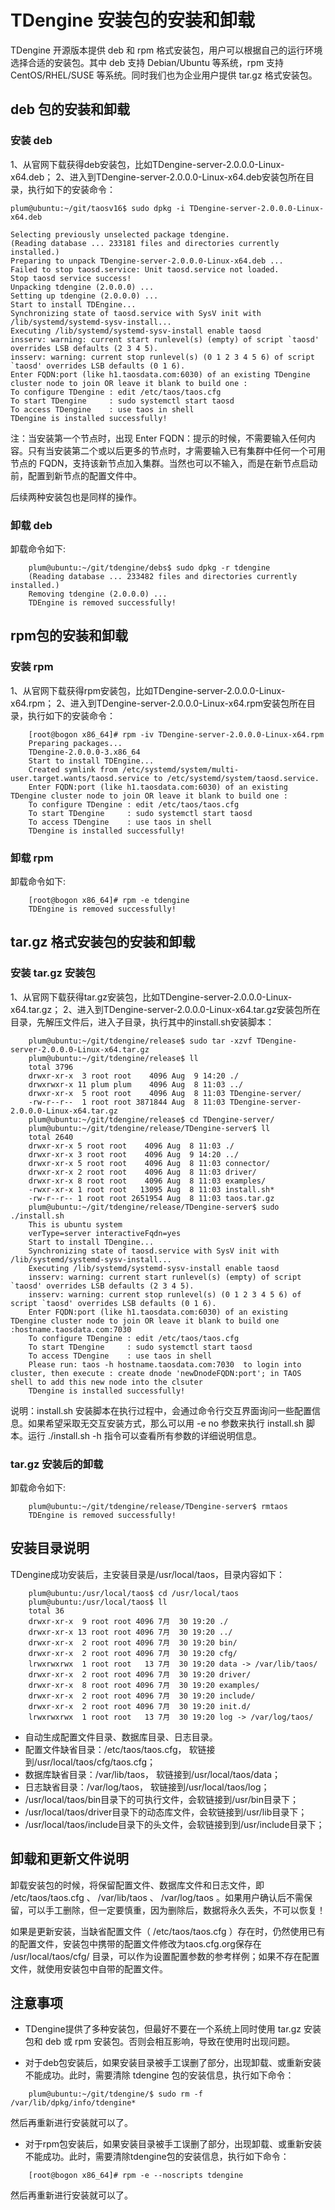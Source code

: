 
# TDengine 安装包的安装和卸载

TDengine 开源版本提供 deb 和 rpm 格式安装包，用户可以根据自己的运行环境选择合适的安装包。其中 deb 支持 Debian/Ubuntu 等系统，rpm 支持 CentOS/RHEL/SUSE 等系统。同时我们也为企业用户提供 tar.gz 格式安装包。

## deb 包的安装和卸载

### 安装 deb

1、从官网下载获得deb安装包，比如TDengine-server-2.0.0.0-Linux-x64.deb；
2、进入到TDengine-server-2.0.0.0-Linux-x64.deb安装包所在目录，执行如下的安装命令：

```
plum@ubuntu:~/git/taosv16$ sudo dpkg -i TDengine-server-2.0.0.0-Linux-x64.deb

Selecting previously unselected package tdengine.
(Reading database ... 233181 files and directories currently installed.)
Preparing to unpack TDengine-server-2.0.0.0-Linux-x64.deb ...
Failed to stop taosd.service: Unit taosd.service not loaded.
Stop taosd service success!
Unpacking tdengine (2.0.0.0) ...
Setting up tdengine (2.0.0.0) ...
Start to install TDEngine...
Synchronizing state of taosd.service with SysV init with /lib/systemd/systemd-sysv-install...
Executing /lib/systemd/systemd-sysv-install enable taosd
insserv: warning: current start runlevel(s) (empty) of script `taosd' overrides LSB defaults (2 3 4 5).
insserv: warning: current stop runlevel(s) (0 1 2 3 4 5 6) of script `taosd' overrides LSB defaults (0 1 6).
Enter FQDN:port (like h1.taosdata.com:6030) of an existing TDengine cluster node to join OR leave it blank to build one :
To configure TDengine : edit /etc/taos/taos.cfg
To start TDengine     : sudo systemctl start taosd
To access TDengine    : use taos in shell
TDengine is installed successfully!
```

注：当安装第一个节点时，出现 Enter FQDN：提示的时候，不需要输入任何内容。只有当安装第二个或以后更多的节点时，才需要输入已有集群中任何一个可用节点的 FQDN，支持该新节点加入集群。当然也可以不输入，而是在新节点启动前，配置到新节点的配置文件中。

后续两种安装包也是同样的操作。

### 卸载 deb

卸载命令如下:

```
    plum@ubuntu:~/git/tdengine/debs$ sudo dpkg -r tdengine
    (Reading database ... 233482 files and directories currently installed.)
    Removing tdengine (2.0.0.0) ...
    TDEngine is removed successfully!
```

## rpm包的安装和卸载

### 安装 rpm

1、从官网下载获得rpm安装包，比如TDengine-server-2.0.0.0-Linux-x64.rpm；
2、进入到TDengine-server-2.0.0.0-Linux-x64.rpm安装包所在目录，执行如下的安装命令：

```
    [root@bogon x86_64]# rpm -iv TDengine-server-2.0.0.0-Linux-x64.rpm
    Preparing packages...
    TDengine-2.0.0.0-3.x86_64
    Start to install TDEngine...
    Created symlink from /etc/systemd/system/multi-user.target.wants/taosd.service to /etc/systemd/system/taosd.service.
    Enter FQDN:port (like h1.taosdata.com:6030) of an existing TDengine cluster node to join OR leave it blank to build one :
    To configure TDengine : edit /etc/taos/taos.cfg
    To start TDengine     : sudo systemctl start taosd
    To access TDengine    : use taos in shell
    TDengine is installed successfully!
```

### 卸载 rpm

卸载命令如下:

```
    [root@bogon x86_64]# rpm -e tdengine
    TDEngine is removed successfully!
```

## tar.gz 格式安装包的安装和卸载

### 安装 tar.gz 安装包

1、从官网下载获得tar.gz安装包，比如TDengine-server-2.0.0.0-Linux-x64.tar.gz；
2、进入到TDengine-server-2.0.0.0-Linux-x64.tar.gz安装包所在目录，先解压文件后，进入子目录，执行其中的install.sh安装脚本：

```
    plum@ubuntu:~/git/tdengine/release$ sudo tar -xzvf TDengine-server-2.0.0.0-Linux-x64.tar.gz
    plum@ubuntu:~/git/tdengine/release$ ll
    total 3796
    drwxr-xr-x  3 root root    4096 Aug  9 14:20 ./
    drwxrwxr-x 11 plum plum    4096 Aug  8 11:03 ../
    drwxr-xr-x  5 root root    4096 Aug  8 11:03 TDengine-server/
    -rw-r--r--  1 root root 3871844 Aug  8 11:03 TDengine-server-2.0.0.0-Linux-x64.tar.gz
    plum@ubuntu:~/git/tdengine/release$ cd TDengine-server/
    plum@ubuntu:~/git/tdengine/release/TDengine-server$ ll
    total 2640
    drwxr-xr-x 5 root root    4096 Aug  8 11:03 ./
    drwxr-xr-x 3 root root    4096 Aug  9 14:20 ../
    drwxr-xr-x 5 root root    4096 Aug  8 11:03 connector/
    drwxr-xr-x 2 root root    4096 Aug  8 11:03 driver/
    drwxr-xr-x 8 root root    4096 Aug  8 11:03 examples/
    -rwxr-xr-x 1 root root   13095 Aug  8 11:03 install.sh*
    -rw-r--r-- 1 root root 2651954 Aug  8 11:03 taos.tar.gz
    plum@ubuntu:~/git/tdengine/release/TDengine-server$ sudo ./install.sh
    This is ubuntu system
    verType=server interactiveFqdn=yes
    Start to install TDengine...
    Synchronizing state of taosd.service with SysV init with /lib/systemd/systemd-sysv-install...
    Executing /lib/systemd/systemd-sysv-install enable taosd
    insserv: warning: current start runlevel(s) (empty) of script `taosd' overrides LSB defaults (2 3 4 5).
    insserv: warning: current stop runlevel(s) (0 1 2 3 4 5 6) of script `taosd' overrides LSB defaults (0 1 6).
    Enter FQDN:port (like h1.taosdata.com:6030) of an existing TDengine cluster node to join OR leave it blank to build one :hostname.taosdata.com:7030
    To configure TDengine : edit /etc/taos/taos.cfg
    To start TDengine     : sudo systemctl start taosd
    To access TDengine    : use taos in shell
    Please run: taos -h hostname.taosdata.com:7030  to login into cluster, then execute : create dnode 'newDnodeFQDN:port'; in TAOS shell to add this new node into the clsuter
    TDengine is installed successfully!
```

说明：install.sh 安装脚本在执行过程中，会通过命令行交互界面询问一些配置信息。如果希望采取无交互安装方式，那么可以用 -e no 参数来执行 install.sh 脚本。运行 ./install.sh -h 指令可以查看所有参数的详细说明信息。

### tar.gz 安装后的卸载

卸载命令如下:

```
    plum@ubuntu:~/git/tdengine/release/TDengine-server$ rmtaos
    TDEngine is removed successfully!
```

## 安装目录说明

TDengine成功安装后，主安装目录是/usr/local/taos，目录内容如下：

```
    plum@ubuntu:/usr/local/taos$ cd /usr/local/taos
    plum@ubuntu:/usr/local/taos$ ll
    total 36
    drwxr-xr-x  9 root root 4096 7月  30 19:20 ./
    drwxr-xr-x 13 root root 4096 7月  30 19:20 ../
    drwxr-xr-x  2 root root 4096 7月  30 19:20 bin/
    drwxr-xr-x  2 root root 4096 7月  30 19:20 cfg/
    lrwxrwxrwx  1 root root   13 7月  30 19:20 data -> /var/lib/taos/
    drwxr-xr-x  2 root root 4096 7月  30 19:20 driver/
    drwxr-xr-x  8 root root 4096 7月  30 19:20 examples/
    drwxr-xr-x  2 root root 4096 7月  30 19:20 include/
    drwxr-xr-x  2 root root 4096 7月  30 19:20 init.d/
    lrwxrwxrwx  1 root root   13 7月  30 19:20 log -> /var/log/taos/
```

- 自动生成配置文件目录、数据库目录、日志目录。
- 配置文件缺省目录：/etc/taos/taos.cfg， 软链接到/usr/local/taos/cfg/taos.cfg；
- 数据库缺省目录：/var/lib/taos， 软链接到/usr/local/taos/data；
- 日志缺省目录：/var/log/taos， 软链接到/usr/local/taos/log；
- /usr/local/taos/bin目录下的可执行文件，会软链接到/usr/bin目录下；
- /usr/local/taos/driver目录下的动态库文件，会软链接到/usr/lib目录下；
- /usr/local/taos/include目录下的头文件，会软链接到到/usr/include目录下；

## 卸载和更新文件说明

卸载安装包的时候，将保留配置文件、数据库文件和日志文件，即 /etc/taos/taos.cfg 、 /var/lib/taos 、 /var/log/taos 。如果用户确认后不需保留，可以手工删除，但一定要慎重，因为删除后，数据将永久丢失，不可以恢复！

如果是更新安装，当缺省配置文件（ /etc/taos/taos.cfg ）存在时，仍然使用已有的配置文件，安装包中携带的配置文件修改为taos.cfg.org保存在 /usr/local/taos/cfg/ 目录，可以作为设置配置参数的参考样例；如果不存在配置文件，就使用安装包中自带的配置文件。

## 注意事项

- TDengine提供了多种安装包，但最好不要在一个系统上同时使用 tar.gz 安装包和 deb 或 rpm 安装包。否则会相互影响，导致在使用时出现问题。

- 对于deb包安装后，如果安装目录被手工误删了部分，出现卸载、或重新安装不能成功。此时，需要清除 tdengine 包的安装信息，执行如下命令：

```
    plum@ubuntu:~/git/tdengine/$ sudo rm -f /var/lib/dpkg/info/tdengine*
```

然后再重新进行安装就可以了。

- 对于rpm包安装后，如果安装目录被手工误删了部分，出现卸载、或重新安装不能成功。此时，需要清除tdengine包的安装信息，执行如下命令：

```
    [root@bogon x86_64]# rpm -e --noscripts tdengine
```

然后再重新进行安装就可以了。
